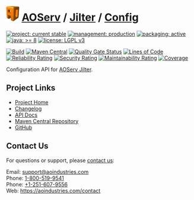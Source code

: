 # [<img src="ao-logo.png" alt="AO Logo" width="35" height="40">](https://github.com/ao-apps) [AOServ](https://aoindustries.com/aoserv/) / [Jilter](https://github.com/ao-apps/aoserv-jilter) / [Config](https://github.com/ao-apps/aoserv-jilter-config)

[![project: current stable](https://aoindustries.com/ao-badges/project-current-stable.svg)](https://aoindustries.com/life-cycle#project-current-stable)
[![management: production](https://aoindustries.com/ao-badges/management-production.svg)](https://aoindustries.com/life-cycle#management-production)
[![packaging: active](https://aoindustries.com/ao-badges/packaging-active.svg)](https://aoindustries.com/life-cycle#packaging-active)  
[![java: &gt;= 8](https://aoindustries.com/ao-badges/java-8.svg)](https://docs.oracle.com/javase/8/)
[![license: LGPL v3](https://aoindustries.com/ao-badges/license-lgpl-3.0.svg)](https://www.gnu.org/licenses/lgpl-3.0)

[![Build](https://github.com/ao-apps/aoserv-jilter-config/workflows/Build/badge.svg?branch=master)](https://github.com/ao-apps/aoserv-jilter-config/actions?query=workflow%3ABuild)
[![Maven Central](https://maven-badges.herokuapp.com/maven-central/com.aoindustries/aoserv-jilter-config/badge.svg)](https://maven-badges.herokuapp.com/maven-central/com.aoindustries/aoserv-jilter-config)
[![Quality Gate Status](https://sonarcloud.io/api/project_badges/measure?branch=master&project=com.aoapps.platform%3Aaoapps-jilter-config&metric=alert_status)](https://sonarcloud.io/dashboard?branch=master&id=com.aoapps.platform%3Aaoapps-jilter-config)
[![Lines of Code](https://sonarcloud.io/api/project_badges/measure?branch=master&project=com.aoapps.platform%3Aaoapps-jilter-config&metric=ncloc)](https://sonarcloud.io/component_measures?branch=master&id=com.aoapps.platform%3Aaoapps-jilter-config&metric=ncloc)  
[![Reliability Rating](https://sonarcloud.io/api/project_badges/measure?branch=master&project=com.aoapps.platform%3Aaoapps-jilter-config&metric=reliability_rating)](https://sonarcloud.io/component_measures?branch=master&id=com.aoapps.platform%3Aaoapps-jilter-config&metric=Reliability)
[![Security Rating](https://sonarcloud.io/api/project_badges/measure?branch=master&project=com.aoapps.platform%3Aaoapps-jilter-config&metric=security_rating)](https://sonarcloud.io/component_measures?branch=master&id=com.aoapps.platform%3Aaoapps-jilter-config&metric=Security)
[![Maintainability Rating](https://sonarcloud.io/api/project_badges/measure?branch=master&project=com.aoapps.platform%3Aaoapps-jilter-config&metric=sqale_rating)](https://sonarcloud.io/component_measures?branch=master&id=com.aoapps.platform%3Aaoapps-jilter-config&metric=Maintainability)
[![Coverage](https://sonarcloud.io/api/project_badges/measure?branch=master&project=com.aoapps.platform%3Aaoapps-jilter-config&metric=coverage)](https://sonarcloud.io/component_measures?branch=master&id=com.aoapps.platform%3Aaoapps-jilter-config&metric=Coverage)

Configuration API for [AOServ Jilter](https://github.com/ao-apps/aoserv-jilter).

## Project Links
* [Project Home](https://aoindustries.com/aoserv/jilter/config/)
* [Changelog](https://aoindustries.com/aoserv/jilter/config/changelog)
* [API Docs](https://aoindustries.com/aoserv/jilter/config/apidocs/)
* [Maven Central Repository](https://search.maven.org/artifact/com.aoindustries/aoserv-jilter-config)
* [GitHub](https://github.com/ao-apps/aoserv-jilter-config)

## Contact Us
For questions or support, please [contact us](https://aoindustries.com/contact):

Email: [support@aoindustries.com](mailto:support@aoindustries.com)  
Phone: [1-800-519-9541](tel:1-800-519-9541)  
Phone: [+1-251-607-9556](tel:+1-251-607-9556)  
Web: https://aoindustries.com/contact
